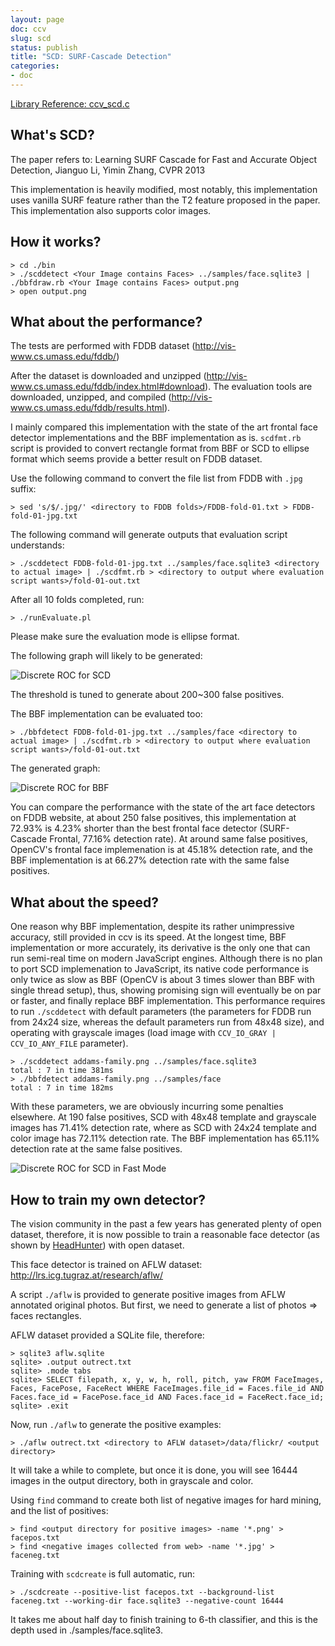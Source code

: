 ```yaml
---
layout: page
doc: ccv
slug: scd
status: publish
title: "SCD: SURF-Cascade Detection"
categories:
- doc
---
```


[Library Reference: ccv_scd.c](/lib/ccv-scd/)

What's SCD?
-----------

The paper refers to:
Learning SURF Cascade for Fast and Accurate Object Detection, Jianguo Li, Yimin Zhang, CVPR 2013

This implementation is heavily modified, most notably, this implementation uses
vanilla SURF feature rather than the T2 feature proposed in the paper. This
implementation also supports color images.

How it works?
-------------

	> cd ./bin
	> ./scddetect <Your Image contains Faces> ../samples/face.sqlite3 | ./bbfdraw.rb <Your Image contains Faces> output.png
	> open output.png

What about the performance?
---------------------------

The tests are performed with FDDB dataset (<http://vis-www.cs.umass.edu/fddb/>)

After the dataset is downloaded and unzipped (<http://vis-www.cs.umass.edu/fddb/index.html#download>).
The evaluation tools are downloaded, unzipped, and compiled (<http://vis-www.cs.umass.edu/fddb/results.html>).

I mainly compared this implementation with the state of the art frontal face
detector implementations and the BBF implementation as is. `scdfmt.rb` script
is provided to convert rectangle format from BBF or SCD to ellipse format which
seems provide a better result on FDDB dataset.

Use the following command to convert the file list from FDDB with `.jpg` suffix:

	> sed 's/$/.jpg/' <directory to FDDB folds>/FDDB-fold-01.txt > FDDB-fold-01-jpg.txt

The following command will generate outputs that evaluation script understands:

	> ./scddetect FDDB-fold-01-jpg.txt ../samples/face.sqlite3 <directory to actual image> | ./scdfmt.rb > <directory to output where evaluation script wants>/fold-01-out.txt

After all 10 folds completed, run:

	> ./runEvaluate.pl

Please make sure the evaluation mode is ellipse format.

The following graph will likely to be generated:

![Discrete ROC for SCD](/resources/disc-roc-scd.png)

The threshold is tuned to generate about 200~300 false positives.

The BBF implementation can be evaluated too:

	> ./bbfdetect FDDB-fold-01-jpg.txt ../samples/face <directory to actual image> | ./scdfmt.rb > <directory to output where evaluation script wants>/fold-01-out.txt

The generated graph:

![Discrete ROC for BBF](/resources/disc-roc-bbf.png)

You can compare the performance with the state of the art face detectors on
FDDB website, at about 250 false positives, this implementation at 72.93% is 4.23%
shorter than the best frontal face detector (SURF-Cascade Frontal, 77.16% detection
rate). At around same false positives, OpenCV's frontal face implemenation is at
45.18% detection rate, and the BBF implementation is at 66.27% detection rate with
the same false positives.

What about the speed?
---------------------

One reason why BBF implementation, despite its rather unimpressive accuracy,
still provided in ccv is its speed. At the longest time, BBF implementation or
more accurately, its derivative is the only one that can run semi-real time on
modern JavaScript engines. Although there is no plan to port SCD implemenation
to JavaScript, its native code performance is only twice as slow as BBF (OpenCV
is about 3 times slower than BBF with single thread setup), thus, showing
promising sign will eventually be on par or faster, and finally replace BBF
implementation. This performance requires to run `./scddetect` with default
parameters (the parameters for FDDB run from 24x24 size, whereas the default
parameters run from 48x48 size), and operating with grayscale images (load image
with `CCV_IO_GRAY | CCV_IO_ANY_FILE` parameter).

	> ./scddetect addams-family.png ../samples/face.sqlite3
	total : 7 in time 381ms
	> ./bbfdetect addams-family.png ../samples/face
	total : 7 in time 182ms

With these parameters, we are obviously incurring some penalties elsewhere.
At 190 false positives, SCD with 48x48 template and grayscale images has 71.41%
detection rate, where as SCD with 24x24 template and color image has 72.11%
detection rate. The BBF implementation has 65.11% detection rate at the same
false positives.

![Discrete ROC for SCD in Fast Mode](/resources/disc-roc-scd-fast.png)

How to train my own detector?
-----------------------------

The vision community in the past a few years has generated plenty of open
dataset, therefore, it is now possible to train a reasonable face detector
(as shown by [HeadHunter](https://bitbucket.org/rodrigob/doppia)) with open
dataset.

This face detector is trained on AFLW dataset: http://lrs.icg.tugraz.at/research/aflw/

A script `./aflw` is provided to generate positive images from AFLW annotated
original photos. But first, we need to generate a list of photos => faces rectangles.

AFLW dataset provided a SQLite file, therefore:

	> sqlite3 aflw.sqlite
	sqlite> .output outrect.txt
	sqlite> .mode tabs
	sqlite> SELECT filepath, x, y, w, h, roll, pitch, yaw FROM FaceImages, Faces, FacePose, FaceRect WHERE FaceImages.file_id = Faces.file_id AND Faces.face_id = FacePose.face_id AND Faces.face_id = FaceRect.face_id;
	sqlite> .exit

Now, run `./aflw` to generate the positive examples:

	> ./aflw outrect.txt <directory to AFLW dataset>/data/flickr/ <output directory>

It will take a while to complete, but once it is done, you will see 16444 images in the
output directory, both in grayscale and color.

Using `find` command to create both list of negative images for hard mining, and the list
of positives:

	> find <output directory for positive images> -name '*.png' > facepos.txt
	> find <negative images collected from web> -name '*.jpg' > faceneg.txt

Training with `scdcreate` is full automatic, run:

	> ./scdcreate --positive-list facepos.txt --background-list faceneg.txt --working-dir face.sqlite3 --negative-count 16444

It takes me about half day to finish training to 6-th classifier, and this is the depth
used in ./samples/face.sqlite3.

